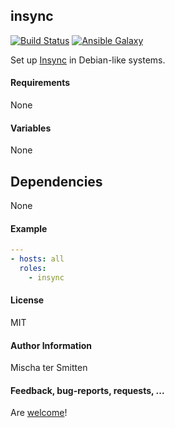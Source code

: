 ## insync

[![Build Status](https://travis-ci.org/Oefenweb/ansible-insync.svg?branch=master)](https://travis-ci.org/Oefenweb/ansible-insync) [![Ansible Galaxy](http://img.shields.io/badge/ansible--galaxy-insync-blue.svg)](https://galaxy.ansible.com/Oefenweb/insync/)

Set up [Insync](https://www.insynchq.com) in Debian-like systems.

#### Requirements

None

#### Variables

None

## Dependencies

None

#### Example

```yaml
---
- hosts: all
  roles:
    - insync
```

#### License

MIT

#### Author Information

Mischa ter Smitten

#### Feedback, bug-reports, requests, ...

Are [welcome](https://github.com/Oefenweb/ansible-insync/issues)!
